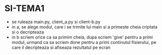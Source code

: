 # SI-TEMA1
- se ruleaza main.py, client_a.py si client-b.py
- in a, se alege modul, care i se trimite lui main si a primeste cheia criptata si o decripteaza
- in b scriem orice ca sa primim cheia, dupa scriem 'give' pentru a primi modul, urmand ca sa scriem done pentru a primi continutul fisierului, pe care il decripteaza si afiseaza rezultatul pe ecran
